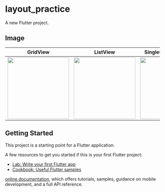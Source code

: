# layout_practice

A new Flutter project.

## Image

|GridView|ListView|SingleChildScrollView|
|---|---|---|
|<img src="https://user-images.githubusercontent.com/92189386/160115391-de255e62-6164-4b3c-a86e-0ce03db3eb44.png" width = "200">|<img src="https://user-images.githubusercontent.com/92189386/160115502-4b73a14d-7ad4-45c7-b0a6-c361139307cc.png" width = "200">|<img src="https://user-images.githubusercontent.com/92189386/160116592-599bb4f0-9d81-4edd-af27-c43ae304786a.png" width = "200">|

## Getting Started

This project is a starting point for a Flutter application.

A few resources to get you started if this is your first Flutter project:

- [Lab: Write your first Flutter app](https://flutter.dev/docs/get-started/codelab)
- [Cookbook: Useful Flutter samples](https://flutter.dev/docs/cookbook)

[online documentation](https://flutter.dev/docs), which offers tutorials,
samples, guidance on mobile development, and a full API reference.
